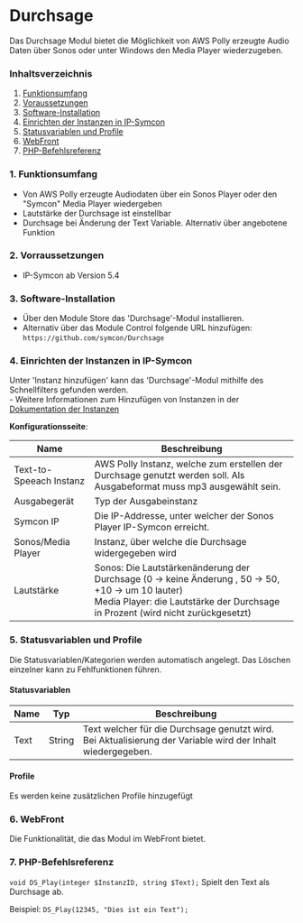 # Durchsage
Das Durchsage Modul bietet die Möglichkeit von AWS Polly erzeugte Audio Daten über Sonos oder unter Windows den Media Player wiederzugeben.

### Inhaltsverzeichnis

1. [Funktionsumfang](#1-funktionsumfang)
2. [Voraussetzungen](#2-voraussetzungen)
3. [Software-Installation](#3-software-installation)
4. [Einrichten der Instanzen in IP-Symcon](#4-einrichten-der-instanzen-in-ip-symcon)
5. [Statusvariablen und Profile](#5-statusvariablen-und-profile)
6. [WebFront](#6-webfront)
7. [PHP-Befehlsreferenz](#7-php-befehlsreferenz)

### 1. Funktionsumfang

* Von AWS Polly erzeugte Audiodaten über ein Sonos Player oder den "Symcon" Media Player wiedergeben
* Lautstärke der Durchsage ist einstellbar
* Durchsage bei Änderung der Text Variable. Alternativ über angebotene Funktion

### 2. Vorraussetzungen

- IP-Symcon ab Version 5.4

### 3. Software-Installation

* Über den Module Store das 'Durchsage'-Modul installieren.
* Alternativ über das Module Control folgende URL hinzufügen: `https://github.com/symcon/Durchsage`

### 4. Einrichten der Instanzen in IP-Symcon

 Unter 'Instanz hinzufügen' kann das 'Durchsage'-Modul mithilfe des Schnellfilters gefunden werden.  
	- Weitere Informationen zum Hinzufügen von Instanzen in der [Dokumentation der Instanzen](https://www.symcon.de/service/dokumentation/konzepte/instanzen/#Instanz_hinzufügen)

__Konfigurationsseite__:

Name                    | Beschreibung
----------------------- | ------------------
Text-to-Speeach Instanz | AWS Polly Instanz, welche zum erstellen der Durchsage genutzt werden soll. Als Ausgabeformat muss mp3 ausgewählt sein.
Ausgabegerät            | Typ der Ausgabeinstanz
Symcon IP               | Die IP-Addresse, unter welcher der Sonos Player IP-Symcon erreicht.
Sonos/Media Player      | Instanz, über welche die Durchsage widergegeben wird
Lautstärke              | Sonos: Die Lautstärkenänderung der Durchsage (0 &rarr; keine Änderung , 50 &rarr; 50, +10 &rarr; um 10 lauter) <br>Media Player: die Lautstärke der Durchsage in Prozent (wird nicht zurückgesetzt)


### 5. Statusvariablen und Profile

Die Statusvariablen/Kategorien werden automatisch angelegt. Das Löschen einzelner kann zu Fehlfunktionen führen.

#### Statusvariablen

Name     | Typ     | Beschreibung
-------- | ------- | ------------
Text     | String  | Text welcher für die Durchsage genutzt wird. Bei Aktualisierung der Variable wird der Inhalt wiedergegeben.

#### Profile

Es werden keine zusätzlichen Profile hinzugefügt

### 6. WebFront

Die Funktionalität, die das Modul im WebFront bietet.

### 7. PHP-Befehlsreferenz

`void DS_Play(integer $InstanzID, string $Text);`
Spielt den Text als Durchsage ab.

Beispiel:
`DS_Play(12345, "Dies ist ein Text");`